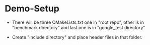 # Demo-Setup
- There will be three CMakeLists.txt
  one in "root repo", other is in "benchmark directory" and last one is in "google_test directory"

- Create "include directory"  and place header files in that folder.
